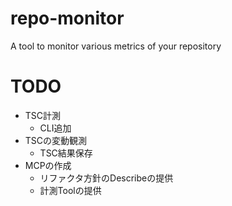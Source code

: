# repo-monitor
A tool to monitor various metrics of your repository

# TODO
- TSC計測
  - CLI追加
- TSCの変動観測
  - TSC結果保存
- MCPの作成
  - リファクタ方針のDescribeの提供
  - 計測Toolの提供
